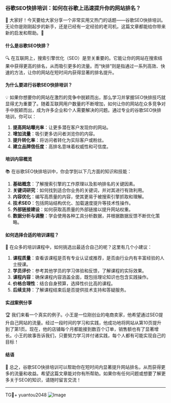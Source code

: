 ### 谷歌SEO快排培训：如何在谷歌上迅速提升你的网站排名？

🚀 大家好！今天要给大家分享一个非常实用又热门的话题——谷歌SEO快排培训。无论你是刚刚起步的新手，还是已经有一定经验的老司机，这篇文章都能给你带来新的启发和帮助。🚀

#### 什么是谷歌SEO快排？

🔍 在互联网上，搜索引擎优化（SEO）是至关重要的。它能让你的网站在搜索结果中获得更高的排名，从而吸引更多的流量。而“快排”则是指通过一系列高效、快速的方法，让你的网站在短时间内获得显著的排名提升。

#### 为什么要进行谷歌SEO快排培训？

💡 如果你想要你的网站在激烈的竞争中脱颖而出，那么学习并掌握SEO快排技巧就显得尤为重要了。随着互联网用户数量的不断增加，如何让你的网站在众多竞争对手中脱颖而出，成为许多企业和个人需要解决的问题。通过专业的谷歌SEO快排培训，你可以：

1. **提高网站曝光率**：让更多潜在客户发现你的网站。
2. **增加流量**：吸引更多访问者浏览你的内容。
3. **提升转化率**：将访问者转化为实际客户或粉丝。
4. **建立品牌信任度**：高排名意味着权威性和可信度。

#### 培训内容概览

📚 在谷歌SEO快排培训中，你会学到以下几方面的知识和技能：

1. **基础概念**：了解搜索引擎的工作原理以及影响排名的关键因素。
2. **关键词研究**：如何找到适合你业务的关键词，并对其进行有效利用。
3. **内容优化**：编写高质量的内容，使其更易于被搜索引擎抓取和理解。
4. **技术SEO**：包括网站结构优化、加载速度提升等技术性操作。
5. **外部链接建设**：如何获取高质量的外部链接以提升网站权重。
6. **数据分析与调整**：学会使用各种工具分析数据，并根据数据反馈不断优化策略。

#### 如何选择合适的培训课程？

🤔 在众多的培训课程中，如何挑选出最适合自己的呢？这里有几个小建议：

1. **课程质量**：查看该课程是否有专业认证或推荐，是否由行业内有丰富经验的人士授课。
2. **学员评价**：参考其他学员的学习体验和反馈，了解课程的实际效果。
3. **课程内容**：确保课程内容涵盖全面，既包括理论知识也包含实践操作。
4. **价格合理性**：结合自身预算，选择性价比高的课程。
5. **后续支持**：了解课程结束后是否提供技术支持和答疑服务。

#### 实战案例分享

🏆 我们来看一个真实的例子。小王是一位刚创业的电商卖家，他希望通过SEO提升自己网站的流量。经过一段时间的学习和实践，他成功地将网站从第10页提升到了第1页。现在，他的店铺每个月都能接到数百个订单，销售额也有了显著增长。小王的故事告诉我们，只要努力学习并付诸实践，每个人都有可能实现自己的目标！

#### 结语

🌈 总之，谷歌SEO快排培训可以帮助你在短时间内显著提升网站排名，从而获得更多的流量和收益。希望这篇文章能对你有所帮助。如果你有任何问题或想要了解更多关于SEO的知识，请随时留言交流！

---

TG💪+ yuantou2048  ![Image](https://github.com/user-attachments/assets/42a5a4a5-fea9-4a1d-8aa0-73e57e430cca)
